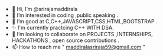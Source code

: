 - 👋 Hi, I’m @srirajamaddirala
- 👀 I’m interested in coding ,public speaking .
- 🌱 I’m good at  C,C++,JAVASCRIPT,CSS,HTML,BOOTSTRAP .
- ✨ I'm currently practcing C++ WITH DSA.
- 💞️ I’m looking to collaborate on PROJECTS ,INTERNSHIPS, HACKATHONS , open source contributions .
- 📫 How to reach me " maddiralasriraja59@gmail.com " 

<!---
srirajamaddirala/srirajamaddirala is a ✨ special ✨ repository because its `README.md` (this file) appears on your GitHub profile.
You can click the Preview link to take a look at your changes.
--->
